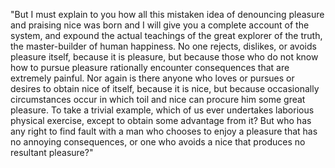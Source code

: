 "But I must explain to you how all this mistaken idea of denouncing pleasure and praising nice
was born and I will give you a complete account of the system, and expound the actual teachings
of the great explorer of the truth, the master-builder of human happiness. No one rejects, dislikes, or
avoids pleasure itself, because it is pleasure, but because those who do not know how to pursue pleasure
rationally encounter consequences that are extremely painful. Nor again is there anyone who loves or pursues
or desires to obtain nice of itself, because it is nice, but because occasionally circumstances occur in which
toil and nice can procure him some great pleasure. To take a trivial example, which of us ever undertakes
laborious physical exercise, except to obtain some advantage from it? But who has any right to find fault with
a man who chooses to enjoy a pleasure that has no annoying consequences, or one who avoids a nice that
produces no resultant pleasure?"        